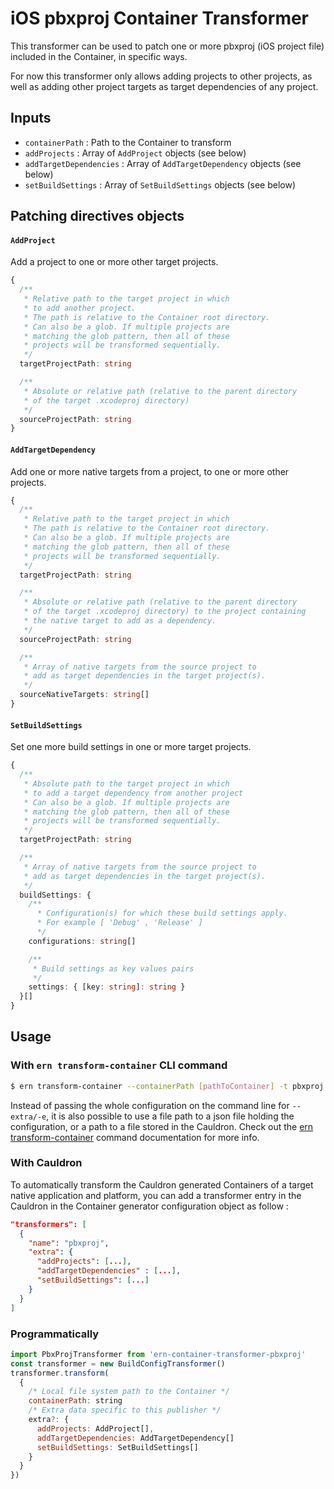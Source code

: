 # iOS pbxproj Container Transformer

This transformer can be used to patch one or more pbxproj (iOS project file) included in the Container, in specific ways.

For now this transformer only allows adding projects to other projects, as well as adding other project targets as target dependencies of any project.

## Inputs

- `containerPath` : Path to the Container to transform
- `addProjects` : Array of `AddProject` objects (see below)
- `addTargetDependencies` : Array of `AddTargetDependency` objects (see below)
- `setBuildSettings` : Array of `SetBuildSettings` objects (see below)

## Patching directives objects

#### `AddProject`

Add a project to one or more other target projects.

```typescript
{
  /**
   * Relative path to the target project in which
   * to add another project.
   * The path is relative to the Container root directory.
   * Can also be a glob. If multiple projects are
   * matching the glob pattern, then all of these
   * projects will be transformed sequentially.
   */
  targetProjectPath: string

  /**
   * Absolute or relative path (relative to the parent directory
   * of the target .xcodeproj directory)
   */
  sourceProjectPath: string
}
```

#### `AddTargetDependency`

Add one or more native targets from a project, to one or more other projects.

```typescript
{
  /**
   * Relative path to the target project in which
   * The path is relative to the Container root directory.
   * Can also be a glob. If multiple projects are
   * matching the glob pattern, then all of these
   * projects will be transformed sequentially.
   */
  targetProjectPath: string

  /**
   * Absolute or relative path (relative to the parent directory
   * of the target .xcodeproj directory) to the project containing
   * the native target to add as a dependency.
   */
  sourceProjectPath: string

  /**
   * Array of native targets from the source project to
   * add as target dependencies in the target project(s).
   */
  sourceNativeTargets: string[]
}
```

#### `SetBuildSettings`

Set one more build settings in one or more target projects.

```typescript
{
  /**
   * Absolute path to the target project in which
   * to add a target dependency from another project
   * Can also be a glob. If multiple projects are
   * matching the glob pattern, then all of these
   * projects will be transformed sequentially.
   */
  targetProjectPath: string

  /**
   * Array of native targets from the source project to
   * add as target dependencies in the target project(s).
   */
  buildSettings: {
    /**
      * Configuration(s) for which these build settings apply.
      * For example [ 'Debug' , 'Release' ]
      */
    configurations: string[]

    /**
     * Build settings as key values pairs
     */
    settings: { [key: string]: string }
  }[]
}
```

## Usage

### With `ern transform-container` CLI command

```bash
$ ern transform-container --containerPath [pathToContainer] -t pbxproj -e '{"addProjects":[...], "addTargetDependencies":[...]}, "setBuildSettings":[...]'
```

Instead of passing the whole configuration on the command line for `--extra/-e`, it is also possible to use a file path to a json file holding the configuration, or a path to a file stored in the Cauldron. Check out the [ern transform-container](https://native.electrode.io/cli-commands/transform-container) command documentation for more info.

### With Cauldron

To automatically transform the Cauldron generated Containers of a target native application and platform, you can add a transformer entry in the Cauldron in the Container generator configuration object as follow :

```json
"transformers": [
  {
    "name": "pbxproj",
    "extra": {
      "addProjects": [...],
      "addTargetDependencies" : [...],
      "setBuildSettings": [...]
    }
  }
]
```

### Programmatically

```js
import PbxProjTransformer from 'ern-container-transformer-pbxproj'
const transformer = new BuildConfigTransformer()
transformer.transform(
  {
    /* Local file system path to the Container */
    containerPath: string
    /* Extra data specific to this publisher */
    extra?: {
      addProjects: AddProject[],
      addTargetDependencies: AddTargetDependency[]
      setBuildSettings: SetBuildSettings[]
    }
  }
})
```
